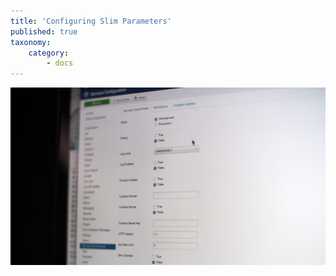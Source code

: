 ```yaml
---
title: 'Configuring Slim Parameters'
published: true
taxonomy:
    category:
        - docs
---
```


![](capi-services-control-panel-options.jpg)